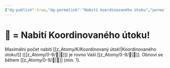 ```yaml
---
{"dg-publish":true,"dg-permalink":"Nabití koordinovaného útoku","permalink":"/Nabití koordinovaného útoku/"}
---
```


# 🔀 = Nabití Koordinovaného útoku!
Maximální počet nabití [[z_Atomy/K/Koordinovaný útok!\|Koordinovaného útoku!]] ([[z_Atomy/0-9/🔀\|🔀]]) je rovno Vaší [[z_Atomy/0-9/📖\|📖]]. Obnoví se během [[z_Atomy/0-9/🔋\|🔋]] (min. 1).